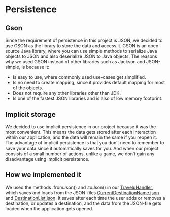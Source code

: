 # Persistence
## Gson
Since the requirement of persistence in this project is JSON, we decided to use GSON as the library to store the data and access it. GSON is an open-source Java library, where you can use simple methods to serialize Java objects to JSON and also deserialize JSON to Java objects. The reasons why we used GSON instead of other libraries such as Jackson and JSON-simple, is because it:

- Is easy to use, where commonly used use-cases get simplified.
- Is no need to create mapping, since it provides default mapping for most of the objects.
- Does not require any other libraries other than JDK.
- Is one of the fastest JSON libraries and is also of low memory footprint.

## Implicit storage

We decided to use implicit persistence in our project because it was the most convenient. This means the data gets stored after each interaction within our application, and the data will remain the same if you reopen it. The advantage of implicit persistence is that you don’t need to remember to save your data since it automatically saves for you. And when our project consists of a small number of actions, unlike a game, we don’t gain any disadvantage using implicit persistence. 

## How we implemented it
We used the methods .fromJson() and .toJson() in our [TraveluHandler](/travelu/localpersistence/src/main/java/travelu/localpersistence/TraveluHandler.java), which saves and loads from the JSON-files [CurrentDestinationName.json](/travelu/localpersistence/src/main/resources/travelu/localpersistence/data/CurrentDestinationName.json) and [DestinationList.json](/travelu/localpersistence/src/main/resources/travelu/localpersistence/data/DestinationList.json). It saves after each time the user adds or removes a destination, or updates a destination, and the data from the JSON-file gets loaded when the application gets opened.
